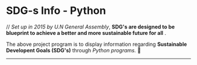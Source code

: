 # SDG-s Info - Python

// *Set up in 2015 by U.N General Assembly*, **SDG's are designed to be blueprint to achieve a better and more sustainable future for all** .

The above project program is to display information regarding **Sustainable Developent Goals (SDG's)** through *Python programs.* 🌱

----------------------
